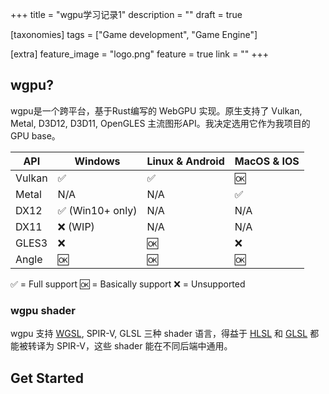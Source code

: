 +++
title = "wgpu学习记录1"
description = ""
draft = true

[taxonomies]
tags = ["Game development", "Game Engine"]

[extra]
feature_image = "logo.png"
feature = true
link = "" 
+++

## wgpu?

wgpu是一个跨平台，基于Rust编写的 WebGPU 实现。原生支持了 Vulkan, Metal, D3D12, D3D11, OpenGLES 主流图形API。我决定选用它作为我项目的GPU base。

| API    | Windows         | Linux & Android | MacOS & IOS |
| ------ | --------------- | --------------- | ----------- |
| Vulkan | ✅               | ✅               | 🆗           |
| Metal  | N/A             | N/A             | ✅           |
| DX12   | ✅ (Win10+ only) | N/A             | N/A         |
| DX11   | ❌ (WIP)         | N/A             | N/A         |
| GLES3  | ❌               | 🆗               | ❌           |
| Angle  | 🆗               | 🆗               | 🆗           |

✅ = Full support   🆗 = Basically support  ❌ = Unsupported

### wgpu shader

wgpu 支持 [WGSL](https://gpuweb.github.io/gpuweb/wgsl/), SPIR-V, GLSL 三种 shader 语言，得益于 [HLSL](https://github.com/Microsoft/DirectXShaderCompiler) 和 [GLSL](https://github.com/KhronosGroup/glslang) 都能被转译为 SPIR-V，这些 shader 能在不同后端中通用。

## Get Started
